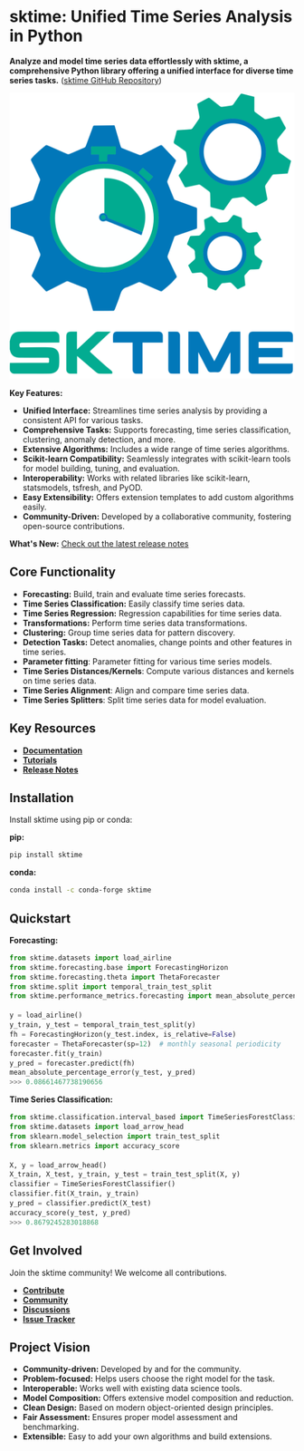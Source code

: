 # sktime: Unified Time Series Analysis in Python

**Analyze and model time series data effortlessly with sktime, a comprehensive Python library offering a unified interface for diverse time series tasks.**  ([sktime GitHub Repository](https://github.com/sktime/sktime))

[![sktime Logo](https://github.com/sktime/sktime/blob/main/docs/source/images/sktime-logo.svg)](https://www.sktime.net)

**Key Features:**

*   **Unified Interface:** Streamlines time series analysis by providing a consistent API for various tasks.
*   **Comprehensive Tasks:** Supports forecasting, time series classification, clustering, anomaly detection, and more.
*   **Extensive Algorithms:** Includes a wide range of time series algorithms.
*   **Scikit-learn Compatibility:** Seamlessly integrates with scikit-learn tools for model building, tuning, and evaluation.
*   **Interoperability:** Works with related libraries like scikit-learn, statsmodels, tsfresh, and PyOD.
*   **Easy Extensibility:** Offers extension templates to add custom algorithms easily.
*   **Community-Driven:** Developed by a collaborative community, fostering open-source contributions.

**What's New:** [Check out the latest release notes](https://www.sktime.net/en/latest/changelog.html)

## Core Functionality

*   **Forecasting:** Build, train and evaluate time series forecasts.
*   **Time Series Classification:** Easily classify time series data.
*   **Time Series Regression:** Regression capabilities for time series data.
*   **Transformations:** Perform time series data transformations.
*   **Clustering:** Group time series data for pattern discovery.
*   **Detection Tasks:**  Detect anomalies, change points and other features in time series.
*   **Parameter fitting**:  Parameter fitting for various time series models.
*   **Time Series Distances/Kernels**: Compute various distances and kernels on time series data.
*   **Time Series Alignment**: Align and compare time series data.
*   **Time Series Splitters**: Split time series data for model evaluation.

## Key Resources

*   **[Documentation](https://www.sktime.net/en/stable/users.html)**
*   **[Tutorials](https://www.sktime.net/en/stable/examples.html)**
*   **[Release Notes](https://www.sktime.net/en/latest/changelog.html)**

## Installation

Install sktime using pip or conda:

**pip:**

```bash
pip install sktime
```

**conda:**

```bash
conda install -c conda-forge sktime
```

## Quickstart

**Forecasting:**

```python
from sktime.datasets import load_airline
from sktime.forecasting.base import ForecastingHorizon
from sktime.forecasting.theta import ThetaForecaster
from sktime.split import temporal_train_test_split
from sktime.performance_metrics.forecasting import mean_absolute_percentage_error

y = load_airline()
y_train, y_test = temporal_train_test_split(y)
fh = ForecastingHorizon(y_test.index, is_relative=False)
forecaster = ThetaForecaster(sp=12)  # monthly seasonal periodicity
forecaster.fit(y_train)
y_pred = forecaster.predict(fh)
mean_absolute_percentage_error(y_test, y_pred)
>>> 0.08661467738190656
```

**Time Series Classification:**

```python
from sktime.classification.interval_based import TimeSeriesForestClassifier
from sktime.datasets import load_arrow_head
from sklearn.model_selection import train_test_split
from sklearn.metrics import accuracy_score

X, y = load_arrow_head()
X_train, X_test, y_train, y_test = train_test_split(X, y)
classifier = TimeSeriesForestClassifier()
classifier.fit(X_train, y_train)
y_pred = classifier.predict(X_test)
accuracy_score(y_test, y_pred)
>>> 0.8679245283018868
```

## Get Involved

Join the sktime community! We welcome all contributions.

*   **[Contribute](https://www.sktime.net/en/latest/get_involved/contributing.html)**
*   **[Community](https://discord.com/invite/54ACzaFsn7)**
*   **[Discussions](https://github.com/sktime/sktime/discussions)**
*   **[Issue Tracker](https://github.com/sktime/sktime/issues)**

## Project Vision

*   **Community-driven:** Developed by and for the community.
*   **Problem-focused:** Helps users choose the right model for the task.
*   **Interoperable:**  Works well with existing data science tools.
*   **Model Composition:**  Offers extensive model composition and reduction.
*   **Clean Design:** Based on modern object-oriented design principles.
*   **Fair Assessment:**  Ensures proper model assessment and benchmarking.
*   **Extensible:** Easy to add your own algorithms and build extensions.
